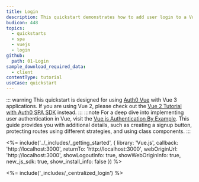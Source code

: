 ```yaml
---
title: Login
description: This quickstart demonstrates how to add user login to a Vue.JS application using Auth0.
budicon: 448
topics:
  - quickstarts
  - spa
  - vuejs
  - login
github:
  path: 01-Login
sample_download_required_data:
  - client
contentType: tutorial
useCase: quickstart
---
```


<!-- markdownlint-disable MD034 MD041 -->

::: warning
This quickstart is designed for using [Auth0 Vue](https://github.com/auth0/auth0-vue) with Vue 3 applications. If you are using Vue 2, please check out the [Vue 2 Tutorial with Auth0 SPA SDK](https://github.com/auth0/auth0-vue/blob/main/tutorial/vue2-login.md) instead.
:::
:::note
For a deep dive into implementing user authentication in Vue, visit the [Vue.js Authentication By Example](https://developer.auth0.com/resources/guides/spa/vue/basic-authentication#integrate-vue-js-with-an-api-server/). This guide provides you with additional details, such as creating a signup button, protecting routes using different strategies, and using class components. 
:::

<%= include('../_includes/_getting_started', { library: 'Vue.js', callback: 'http://localhost:3000', returnTo: 'http://localhost:3000', webOriginUrl: 'http://localhost:3000', showLogoutInfo: true, showWebOriginInfo: true, new_js_sdk: true, show_install_info: false }) %>

<%= include('_includes/_centralized_login') %>